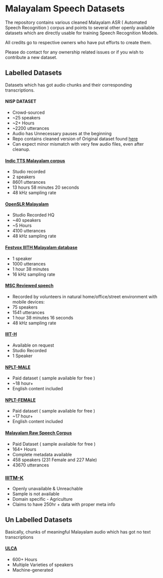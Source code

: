 # Malayalam Speech Datasets

The repository contains various cleaned Malayalam ASR ( Automated Speech Recognition ) corpus and points to several other openly available datasets which are directly usable for training Speech Recognition Models.

All credits go to respective owners who have put efforts to create them. 

Please do contact for any ownership related issues or if you wish to contribute a new dataset.

##  Labelled Datasets

Datasets which has got audio chunks and their corresponding transcriptions.

#### NISP DATASET

* Crowd-sourced
* ~25 speakers
* ~2+ Hours
* ~2200 utterances
* Audio has Unnecessary pauses at the beginning
* Repo contains cleaned version of Original dataset found [here](https://github.com/iiscleap/NISP-Dataset)
* Can expect minor mismatch with very few audio files, even after cleanup.

#### [Indic TTS Malayalam corpus](https://www.kaggle.com/kavyamanohar/indic-tts-malayalam-speech-corpus)

* Studio recorded
* 2 speakers
* 8601 utterances
* 13 hours 58 minutes 20 seconds
* 48 kHz sampling rate

#### [OpenSLR Malayalam](https://www.openslr.org/63/)

* Studio Recorded HQ 
* ~40 speakers
* ~5 Hours
* 4100 utterances
* 48 kHz sampling rate

####  [Festvox IIITH Malayalam database](http://www.festvox.org/databases/iiit_voices/)

* 1 speaker
* 1000 utterances
* 1 hour 38 minutes
* 16 kHz sampling rate

####  [MSC Reviewed speech](https://blog.smc.org.in/malayalam-speech-corpus/)

* Recorded by volunteers in natural home/office/street environment with mobile devices:
* 75 speakers
* 1541 utterances
* 1 hour 38 minutes 16 seconds
* 48 kHz sampling rate

####  [IIIT-H](http://cvit.iiit.ac.in/research/projects/cvit-projects/text-to-speech-dataset-for-indian-languages)

* Available on request
* Studio Recorded
* 1 Speaker

#### [NPLT-MALE](https://nplt.in/demo/mal-male-speech-corpus-iltts)

* Paid dataset ( sample available for free )
* ~18 hour+
* English content included

#### [NPLT-FEMALE](https://nplt.in/demo/mal-female-speech-corpus-iltts)

* Paid dataset ( sample available for free )
* ~17 hour+
* English content included

#### [Malayalam Raw Speech Corpus](https://nplt.in/demo/index.php?route=product/product&product_id=2005&search=malayalam+speech)

* Paid Dataset ( sample available for free )
* 164+ Hours
* Complete metadata available
* 458 speakers (231 Female and 227 Male)
* 43670 utterances

### [IIITM-K](https://aclanthology.org/2020.wildre-1.5/)

* Openly unavailable & Unreachable
* Sample is not available
* Domain specific - Agriculture
* Claims to have 250hr + data with proper meta info


##  Un Labelled Datasets

Basically, chunks of meaningful Malayalam audio which has got no text transcriptions


#### [ULCA](https://github.com/Open-Speech-EkStep/ULCA-asr-dataset-corpus)

*   600+ Hours
*   Multiple Varieties of speakers
*   Machine-generated
